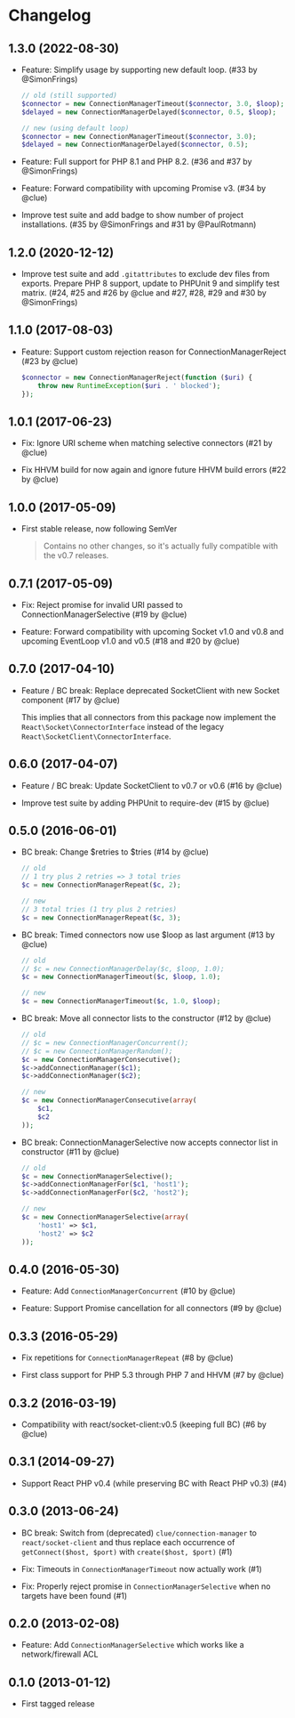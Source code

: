 # Changelog

## 1.3.0 (2022-08-30)

*   Feature: Simplify usage by supporting new default loop.
    (#33 by @SimonFrings)

    ```php
    // old (still supported)
    $connector = new ConnectionManagerTimeout($connector, 3.0, $loop);
    $delayed = new ConnectionManagerDelayed($connector, 0.5, $loop);

    // new (using default loop)
    $connector = new ConnectionManagerTimeout($connector, 3.0);
    $delayed = new ConnectionManagerDelayed($connector, 0.5);
    ```

*   Feature: Full support for PHP 8.1 and PHP 8.2.
    (#36 and #37 by @SimonFrings)

*   Feature: Forward compatibility with upcoming Promise v3.
    (#34 by @clue)

*   Improve test suite and add badge to show number of project installations.
    (#35 by @SimonFrings and #31 by @PaulRotmann)

## 1.2.0 (2020-12-12)

*   Improve test suite and add `.gitattributes` to exclude dev files from exports.
    Prepare PHP 8 support, update to PHPUnit 9 and simplify test matrix.
    (#24, #25 and #26 by @clue and #27, #28, #29 and #30 by @SimonFrings)

## 1.1.0 (2017-08-03)

* Feature: Support custom rejection reason for ConnectionManagerReject
  (#23 by @clue)

  ```php
  $connector = new ConnectionManagerReject(function ($uri) {
      throw new RuntimeException($uri . ' blocked');
  });
  ```

## 1.0.1 (2017-06-23)

* Fix: Ignore URI scheme when matching selective connectors
  (#21 by @clue)

* Fix HHVM build for now again and ignore future HHVM build errors
  (#22 by @clue)

## 1.0.0 (2017-05-09)

* First stable release, now following SemVer

  > Contains no other changes, so it's actually fully compatible with the v0.7 releases.

## 0.7.1 (2017-05-09)

* Fix: Reject promise for invalid URI passed to ConnectionManagerSelective
  (#19 by @clue)

* Feature: Forward compatibility with upcoming Socket v1.0 and v0.8 and
  upcoming EventLoop v1.0 and v0.5
  (#18 and #20 by @clue)

## 0.7.0 (2017-04-10)

* Feature / BC break: Replace deprecated SocketClient with new Socket component
  (#17 by @clue)

  This implies that all connectors from this package now implement the
  `React\Socket\ConnectorInterface` instead of the legacy
  `React\SocketClient\ConnectorInterface`.

## 0.6.0 (2017-04-07)

* Feature / BC break: Update SocketClient to v0.7 or v0.6
  (#16 by @clue)

* Improve test suite by adding PHPUnit to require-dev
  (#15 by @clue)

## 0.5.0 (2016-06-01)

* BC break: Change $retries to $tries
  (#14 by @clue)
  
  ```php
  // old
  // 1 try plus 2 retries => 3 total tries
  $c = new ConnectionManagerRepeat($c, 2);
  
  // new
  // 3 total tries (1 try plus 2 retries)
  $c = new ConnectionManagerRepeat($c, 3);
  ```

* BC break: Timed connectors now use $loop as last argument
  (#13 by @clue)
  
  ```php
  // old
  // $c = new ConnectionManagerDelay($c, $loop, 1.0);
  $c = new ConnectionManagerTimeout($c, $loop, 1.0);
  
  // new
  $c = new ConnectionManagerTimeout($c, 1.0, $loop);
  ```

* BC break: Move all connector lists to the constructor
  (#12 by @clue)

  ```php
  // old
  // $c = new ConnectionManagerConcurrent();
  // $c = new ConnectionManagerRandom();
  $c = new ConnectionManagerConsecutive();
  $c->addConnectionManager($c1);
  $c->addConnectionManager($c2);
  
  // new
  $c = new ConnectionManagerConsecutive(array(
      $c1,
      $c2
  ));
  ```

* BC break: ConnectionManagerSelective now accepts connector list in constructor
  (#11 by @clue)

  ```php
  // old
  $c = new ConnectionManagerSelective();
  $c->addConnectionManagerFor($c1, 'host1');
  $c->addConnectionManagerFor($c2, 'host2');
  
  // new
  $c = new ConnectionManagerSelective(array(
      'host1' => $c1,
      'host2' => $c2
  ));
  ```

## 0.4.0 (2016-05-30)

* Feature: Add `ConnectionManagerConcurrent`
  (#10 by @clue)

* Feature: Support Promise cancellation for all connectors
  (#9 by @clue)

## 0.3.3 (2016-05-29)

* Fix repetitions for `ConnectionManagerRepeat`
  (#8 by @clue)

* First class support for PHP 5.3 through PHP 7 and HHVM
  (#7 by @clue)

## 0.3.2 (2016-03-19)

* Compatibility with react/socket-client:v0.5 (keeping full BC)
  (#6 by @clue)

## 0.3.1 (2014-09-27)

* Support React PHP v0.4 (while preserving BC with React PHP v0.3)
  (#4)

## 0.3.0 (2013-06-24)

* BC break: Switch from (deprecated) `clue/connection-manager` to `react/socket-client`
  and thus replace each occurrence of `getConnect($host, $port)` with `create($host, $port)`
  (#1)
  
* Fix: Timeouts in `ConnectionManagerTimeout` now actually work
  (#1)

* Fix: Properly reject promise in `ConnectionManagerSelective` when no targets
  have been found
  (#1)

## 0.2.0 (2013-02-08)

* Feature: Add `ConnectionManagerSelective` which works like a network/firewall ACL

## 0.1.0 (2013-01-12)

* First tagged release

